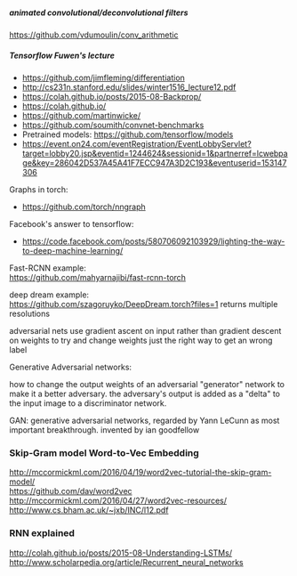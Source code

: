 



##### animated convolutional/deconvolutional filters
https://github.com/vdumoulin/conv_arithmetic




##### Tensorflow Fuwen's lecture
 * https://github.com/jimfleming/differentiation  
 * http://cs231n.stanford.edu/slides/winter1516_lecture12.pdf  
 * https://colah.github.io/posts/2015-08-Backprop/  
 * https://colah.github.io/  
 * https://github.com/martinwicke/  
 * https://github.com/soumith/convnet-benchmarks  
 * Pretrained models:  https://github.com/tensorflow/models  
 * https://event.on24.com/eventRegistration/EventLobbyServlet?target=lobby20.jsp&eventid=1244624&sessionid=1&partnerref=lcwebpage&key=286042D537A45A41F7ECC947A3D2C193&eventuserid=153147306

Graphs in torch: 
 * https://github.com/torch/nngraph  
 
Facebook's answer to tensorflow: 
 * https://code.facebook.com/posts/580706092103929/lighting-the-way-to-deep-machine-learning/
 



Fast-RCNN example:  
https://github.com/mahyarnajibi/fast-rcnn-torch

deep dream example:  
https://github.com/szagoruyko/DeepDream.torch?files=1
returns multiple resolutions


adversarial nets use gradient ascent on input rather than gradient descent on weights to try and change weights just the right way to get an wrong label


Generative Adversarial networks:  

how to change the output weights of an adversarial "generator" network to make it a better adversary. the adversary's output is added as a "delta" to the input image to a discriminator network. 

GAN: generative adversarial networks, regarded by Yann LeCunn as most important breakthrough. invented by ian goodfellow




### Skip-Gram model Word-to-Vec Embedding

http://mccormickml.com/2016/04/19/word2vec-tutorial-the-skip-gram-model/  
https://github.com/dav/word2vec  
http://mccormickml.com/2016/04/27/word2vec-resources/  
http://www.cs.bham.ac.uk/~jxb/INC/l12.pdf  



### RNN explained

http://colah.github.io/posts/2015-08-Understanding-LSTMs/  
http://www.scholarpedia.org/article/Recurrent_neural_networks  




